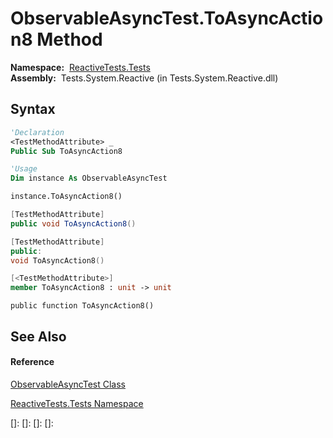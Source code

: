 # ObservableAsyncTest.ToAsyncAction8 Method

**Namespace:**  [ReactiveTests.Tests](ReactiveTests.Tests\ReactiveTests.Tests.md)  
**Assembly:**  Tests.System.Reactive (in Tests.System.Reactive.dll)

## Syntax

```vb
'Declaration
<TestMethodAttribute> _
Public Sub ToAsyncAction8
```

```vb
'Usage
Dim instance As ObservableAsyncTest

instance.ToAsyncAction8()
```

```csharp
[TestMethodAttribute]
public void ToAsyncAction8()
```

```c++
[TestMethodAttribute]
public:
void ToAsyncAction8()
```

```fsharp
[<TestMethodAttribute>]
member ToAsyncAction8 : unit -> unit 
```

```jscript
public function ToAsyncAction8()
```

## See Also

#### Reference

[ObservableAsyncTest Class](ObservableAsyncTest\ObservableAsyncTest.md)

[ReactiveTests.Tests Namespace](ReactiveTests.Tests\ReactiveTests.Tests.md)

[]: 
[]: 
[]: 
[]: 